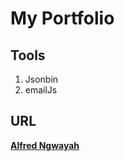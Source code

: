 # My Portfolio

## Tools

1. Jsonbin
2. emailJs

## URL

**[Alfred Ngwayah](https://big-logic.github.io/portfolio/)**
